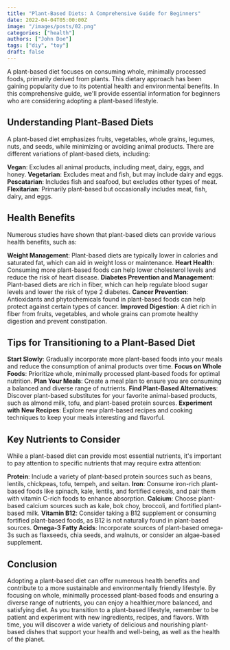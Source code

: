 ```yaml
---
title: "Plant-Based Diets: A Comprehensive Guide for Beginners"
date: 2022-04-04T05:00:00Z
image: "/images/posts/02.png"
categories: ["health"]
authors: ["John Doe"]
tags: ["diy", "toy"]
draft: false
---
```


A plant-based diet focuses on consuming whole, minimally processed foods, primarily derived from plants. This dietary approach has been gaining popularity due to its potential health and environmental benefits. In this comprehensive guide, we'll provide essential information for beginners who are considering adopting a plant-based lifestyle.

## Understanding Plant-Based Diets
A plant-based diet emphasizes fruits, vegetables, whole grains, legumes, nuts, and seeds, while minimizing or avoiding animal products. There are different variations of plant-based diets, including:

**Vegan**: Excludes all animal products, including meat, dairy, eggs, and honey.
**Vegetarian**: Excludes meat and fish, but may include dairy and eggs.
**Pescatarian**: Includes fish and seafood, but excludes other types of meat.
**Flexitarian**: Primarily plant-based but occasionally includes meat, fish, dairy, and eggs.
## Health Benefits
Numerous studies have shown that plant-based diets can provide various health benefits, such as:

**Weight Management**: Plant-based diets are typically lower in calories and saturated fat, which can aid in weight loss or maintenance.
**Heart Health**: Consuming more plant-based foods can help lower cholesterol levels and reduce the risk of heart disease.
**Diabetes Prevention and Management**: Plant-based diets are rich in fiber, which can help regulate blood sugar levels and lower the risk of type 2 diabetes.
**Cancer Prevention**: Antioxidants and phytochemicals found in plant-based foods can help protect against certain types of cancer.
**Improved Digestion**: A diet rich in fiber from fruits, vegetables, and whole grains can promote healthy digestion and prevent constipation.
## Tips for Transitioning to a Plant-Based Diet
**Start Slowly**: Gradually incorporate more plant-based foods into your meals and reduce the consumption of animal products over time.
**Focus on Whole Foods**: Prioritize whole, minimally processed plant-based foods for optimal nutrition.
**Plan Your Meals**: Create a meal plan to ensure you are consuming a balanced and diverse range of nutrients.
**Find Plant-Based Alternatives**: Discover plant-based substitutes for your favorite animal-based products, such as almond milk, tofu, and plant-based protein sources.
**Experiment with New Recipes**: Explore new plant-based recipes and cooking techniques to keep your meals interesting and flavorful.
## Key Nutrients to Consider
While a plant-based diet can provide most essential nutrients, it's important to pay attention to specific nutrients that may require extra attention:

**Protein**: Include a variety of plant-based protein sources such as beans, lentils, chickpeas, tofu, tempeh, and seitan.
**Iron**: Consume iron-rich plant-based foods like spinach, kale, lentils, and fortified cereals, and pair them with vitamin C-rich foods to enhance absorption.
**Calcium**: Choose plant-based calcium sources such as kale, bok choy, broccoli, and fortified plant-based milk.
**Vitamin B12**: Consider taking a B12 supplement or consuming fortified plant-based foods, as B12 is not naturally found in plant-based sources.
**Omega-3 Fatty Acids**: Incorporate sources of plant-based omega-3s such as flaxseeds, chia seeds, and walnuts, or consider an algae-based supplement.
## Conclusion
Adopting a plant-based diet can offer numerous health benefits and contribute to a more sustainable and environmentally friendly lifestyle. By focusing on whole, minimally processed plant-based foods and ensuring a diverse range of nutrients, you can enjoy a healthier,more balanced, and satisfying diet. As you transition to a plant-based lifestyle, remember to be patient and experiment with new ingredients, recipes, and flavors. With time, you will discover a wide variety of delicious and nourishing plant-based dishes that support your health and well-being, as well as the health of the planet.

